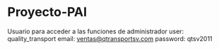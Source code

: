 # Proyecto-PAI

Usuario para acceder a las funciones de administrador 
user: quality_transport
email: ventas@qtransportsv.com
password: qtsv2011

